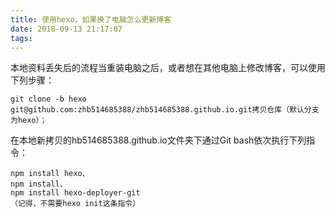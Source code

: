 ```yaml
---
title: 使用hexo，如果换了电脑怎么更新博客
date: 2018-09-13 21:17:07
tags:
---
```



本地资料丢失后的流程当重装电脑之后，或者想在其他电脑上修改博客，可以使用下列步骤：

  	git clone -b hexo git@github.com:zhb514685388/zhb514685388.github.io.git拷贝仓库（默认分支为hexo）；

在本地新拷贝的hb514685388.github.io文件夹下通过Git bash依次执行下列指令：

	npm install hexo、
	npm install、
	npm install hexo-deployer-git
    （记得，不需要hexo init这条指令）
